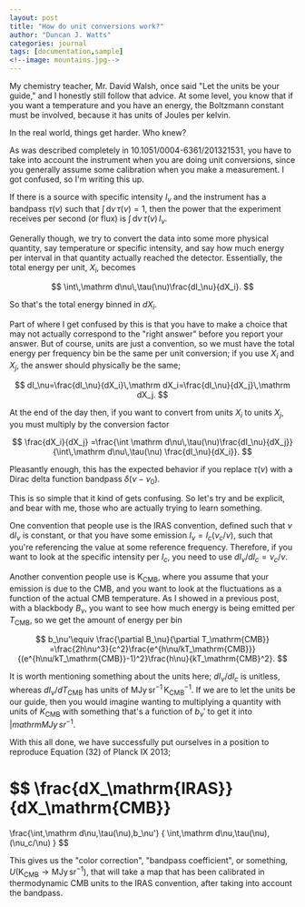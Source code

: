 ```yaml
---
layout: post
title: "How do unit conversions work?"
author: "Duncan J. Watts"
categories: journal
tags: [documentation,sample]
<!--image: mountains.jpg-->
---
```



My chemistry teacher, Mr. David Walsh, once said "Let the units be your guide," and I honestly still follow that advice. At some level, you know that if you want a temperature and you have an energy, the Boltzmann constant must be involved, because it has units of Joules per kelvin.

In the real world, things get harder. Who knew?

As was described completely in 10.1051/0004-6361/201321531, you have to take into account the instrument when you are doing unit conversions, since you generally assume some calibration when you make a measurement. I got confused, so I'm writing this up.

If there is a source with specific intensity $I_\nu$ and the instrument has a bandpass $\tau(\nu)$ such that $\int\,\mathrm d\nu\,\tau(\nu)=1$, then the power that the experiment receives per second (or flux) is $\int\,\mathrm d\nu\,\tau(\nu)\,I_\nu$.

Generally though, we try to convert the data into some more physical quantity, say temperature or specific intensity, and say how much energy per interval in that quantity actually reached the detector. Essentially, the total energy per unit, $X_i$, becomes

$$
\int\,\mathrm d\nu\,\tau(\nu)\frac{dI_\nu}{dX_i}.
$$

So that's the total energy binned in $dX_i$.

Part of where I get confused by this is that you have to make a choice that may not actually correspond to the "right answer" before you report your answer. But of course, units are just a convention, so we must have the total energy per frequency bin be the same per unit conversion; if you use $X_i$ and $X_j$, the answer should physically be the same;

$$
dI_\nu=\frac{dI_\nu}{dX_i}\,\mathrm dX_i=\frac{dI_\nu}{dX_j}\,\mathrm dX_j.
$$

At the end of the day then, if you want to convert from units $X_i$ to units $X_j$, you must multiply by the conversion factor 

$$
\frac{dX_i}{dX_j}
=\frac{\int \mathrm d\nu\,\tau(\nu)\frac{dI_\nu}{dX_j}}{\int\,\mathrm d\nu\,\tau(\nu) \frac{dI_\nu}{dX_i}}.
$$

Pleasantly enough, this has the expected behavior if you replace $\tau(\nu)$ with a Dirac delta function bandpass $\delta(\nu-\nu_0)$.


This is so simple that it kind of gets confusing. So let's try and be explicit, and bear with me, those who are actually trying to learn something.

One convention that people use is the IRAS convention, defined such that $\nu\,\mathrm dI_\nu$ is constant, or that you have some emission $I_\nu=I_c(\nu_c/\nu)$, such that you're referencing the value at some reference frequency. Therefore, if you want to look at the specific intensity per $I_c$, you need to use $dI_\nu/dI_c=\nu_c/\nu$.


Another convention people use is $\mathrm{K_{CMB}}$, where you assume that your emission is due to the CMB, and you want to look at the fluctuations as a function of the actual CMB temperature. As I showed in a previous post, with a blackbody $B_\nu$, you want to see how much energy is being emitted per $T_\mathrm{CMB}$, so we get the amount of energy per bin

$$
b_\nu'\equiv \frac{\partial B_\nu}{\partial T_\mathrm{CMB}}
=\frac{2h\nu^3}{c^2}\frac{e^{h\nu/kT_\mathrm{CMB}}}{(e^{h\nu/kT_\mathrm{CMB}}-1)^2}\frac{h\nu}{kT_\mathrm{CMB}^2}.
$$

It is worth mentioning something about the units here; $dI_\nu/dI_c$ is unitless, whereas $dI_\nu/dT_\mathrm{CMB}$ has units of $\mathrm{MJy\,sr^{-1}\,K_{CMB}^{-1}}$. If we are to let the units be our guide, then you would imagine wanting to multiplying a quantity with units of $K_\mathrm{{CMB}}$ with something that's a function of $b_\nu'$ to get it into $|mathrm{MJy\,sr^{-1}}$.

With this all done, we have successfully put ourselves in a position to reproduce Equation (32) of Planck IX 2013;

$$
\frac{dX_\mathrm{IRAS}}{dX_\mathrm{CMB}}
=
\frac{\int\,\mathrm d\nu\,\tau(\nu)\,b_\nu'}
{
\int\,\mathrm d\nu\,\tau(\nu)\,(\nu_c/\nu)
}
$$

This gives us the "color correction", "bandpass coefficient", or something, $U(\mathrm{K_{CMB}}\to\mathrm{MJy\,sr^{-1}})$, that will take a map that has been calibrated in thermodynamic CMB units to the IRAS convention, after taking into account the bandpass.
